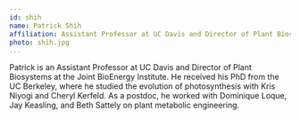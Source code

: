 ```yaml
---
id: shih
name: Patrick Shih
affiliation: Assistant Professor at UC Davis and Director of Plant Biosystems at the Joint BioEnergy Institute
photo: shih.jpg
...
```


Patrick is an Assistant Professor at UC Davis and Director of Plant Biosystems
at the Joint BioEnergy Institute. He received his PhD from the UC Berkeley,
where he studied the evolution of photosynthesis with Kris Niyogi and Cheryl
Kerfeld. As a postdoc, he worked with Dominique Loque, Jay Keasling, and Beth
Sattely on plant metabolic engineering.
